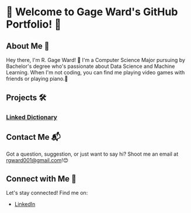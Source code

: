 # 🌟 Welcome to Gage Ward's GitHub Portfolio! 🌟

## About Me 🚀

Hey there, I'm R. Gage Ward! 👋 I'm a Computer Science Major pursuing by Bachelor's degree who's passionate about Data Science and Machine Learning. When I'm not coding, you can find me playing video games with friends or playing piano.🌟

## Projects 🛠️

### [Linked Dictionary](https://github.com/rgward001/Linked-Dictionary/tree/main)
<!---
### [Kight's Tour](https://github.com/rgward001/Knight-s-Tour)

### [Project Name 3](link-to-project-3)
🎨 Get creative with [Project Name 3]! Unleash your imagination and join us on a journey to [Project Destination]. Let's paint the town colorful! 🎨
-->
## Contact Me 📬

Got a question, suggestion, or just want to say hi? Shoot me an email at rgward001@gmail.com!😊

## Connect with Me 💬

Let's stay connected! Find me on:
- [LinkedIn](https://www.linkedin.com/in/roger-ward-22a662219/)

